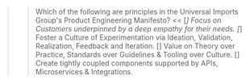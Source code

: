 >> Which of the following are principles in the Universal Imports Group's Product Engineering Manifesto? <<
[*] Focus on Customers underpinned by a deep empathy for their needs.
[*] Foster a Culture of Experimentation via Ideation, Validation, Realization, Feedback and Iteration.
[] Value on Theory over Practice, Standards over Guidelines & Tooling over Culture.
[] Create tightly coupled components supported by APIs, Microservices & Integrations.

